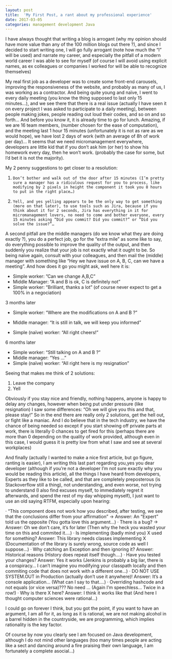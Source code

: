 ```yaml
---
layout: post
title:  'My First Post, a rant about my professional experience'
date: 2017-03-05
categories: management development Java
---
```



I have always thought that writing a blog is arrogant (why my opinion should have more value than any of the 100 million blogs out there ?), and since I decided to start writing one, I will go fully arrogant (note how much the “I” will be used) and narrate my career, and especially the pitfall of a modern world career I was able to see for myself (of course I will avoid using explicit names, as ex colleagues or companies I worked for will be able to recognize themselves)

My real first job as a developer was to create some front-end carousels, improving the responsiveness of the website, and probably as many of us, I was working as a contractor. And being quite young and naïve, I went to every daily meeting (you know the thing supposed to last only 15 minutes…), and we see there that there is a real issue (actually I have seen it on every project I was asked to participate to a daily meeting), between people making jokes, people reading out loud their codes, and so on and so forth… And before you know it, it is already time to go for lunch. Amazing, if we are 16 team members, (number chosen for the ease of computation), and the meeting last 1 hour 15 minutes (unfortunately it is not as rare as we would hope), we have lost 2 days of work (with an average of 8h of work per day)… It seems that we need micromanagement everywhere, developers are little kid that if you don’t ask him (or her) to show his homework every day, then he won’t work. (probably the case for some, but I’d bet it is not the majority).  

My 2 penny suggestions to get closer to a resolution:

1.     Don’t bother and walk out of the door after 15 minutes (I’m pretty sure a manager has a ridiculous request for you to process, like modifying by 2 pixels in height the component it took you 8 hours to put in the right place…)
2.     Yell, and yes yelling appears to be the only way to get something (more on that later), to use tools such as Jira, because if you think about it for 2 seconds, Jira has everything in it for micromanagement lovers, no need to come and bother everyone, every 15 minutes asking “Did you commit? Did you commit?” or “Did you solve the issue?”…


A second pitfall are the middle managers (do we know what they are doing exactly ?), you do a perfect job, go for the “extra mile” as some like to say, do everything possible to improve the quality of the output, and then suddenly you realize that your job is not exactly what it ought to be. So being naïve again, consult with your colleagues, and then mail the (middle) manager with something like “Hey we have issue on A, B, C, can we have a meeting”. And how does it go you might ask, well here it is:

* Simple worker: ”Can we change A,B,C”
* Middle Manager: “A and B is ok, C is definitely not”
* Simple worker: “Brilliant, thanks a lot” (of course never expect to get a 100% in a negociation)

3 months later

* Simple worker: “Where are the modifications on A and B ?”

* Middle manager: “It is still in talk, we will keep you informed”
* Simple (naïve) worker: “All right cheers!”


6 months later

* Simple worker: “Still talking on A and B ?”
* Middle manager: “Yes …”
* Simple (naïve) worker: “All right here is my resignation”


Seeing that makes me think of 2 solutions:

1.  Leave the company
2.  Yell

Obviously if you stay nice and friendly, nothing happens, anyone is happy to delay any changes, however when being put under pressure (like resignation) I saw some differences: “Oh we will give you this and that, please stay!” So in the end there are really only 2 solutions, get the hell out, or fight like a maniac. And I do believe that in the tech industry, we have the chance of being needed so except if you start showing off private parts at work, there is literally 0 chances to get fired for this (perhaps there are more than 0 depending on the quality of work provided, although even in this case, I would guess it is pretty low from what I saw and see at several workplaces)

And finally (actually I wanted to make a nice first article, but go figure, ranting is easier), I am writing this last part regarding you,yes you dear developer (although if you’re not a developer I’m not sure exactly why you would be reading this article), all the things I have heard from developers, Experts as they like to be called, and that are completely preposterous (is Stackoverflow still a thing), not understanding, and even worse, not trying to understand (I also find excuses myself, to immediately regret it afterwards, and spend the rest of my day whipping myself), I just want to use an old saying RTFM, especially upon hearing:

·         “This component does not work how you described, after testing, we see that the conclusions differ from your affirmation” -> Answer: An “Expert” told us the opposite (You gotta love this argument…)
·         There is a bug? -> Answer: Oh we don’t care, it’s for later (Then why the heck you wasted your time on this and commited it….)
·         Is implementing (badly mind you) X used for something? Answer: This library needs classes implementing X (Documentation of the library is surely wrong, source code as well I suppose…)
·         Why catching an Exception and then ignoring it? Answer: Historical reasons (History does repeat itself though….)
·         Have you tested your changes? Answer: Yes it works (Jenkins is probably a big liar, there is a conspiracy… I can’t imagine you modifying your classpath locally and then commiting code that does not work with a different one…)
·         DO NOT USE SYSTEM.OUT in Production (actually don’t use it anywhere)! Answer: It’s a console application… (What can I say to that….)
·         Overriding hashcode and not equals (or vice versa)??? No need … (Again I’m speechless… Twice in a row!)
·         Why is there X here? Answer: I think it works like that (And here I thought computer sciences were rational…)


I could go on forever I think, but you got the point, if you want to have an argument, I am all for it, as long as it is rational, we are not making alcohol in a barrel hidden in the countryside, we are programming, which implies rationality is the key factor.

Of course by now you clearly see I am focused on Java development, although I do not mind other languages (too many times people are acting like a sect and dancing around a fire praising their own language, I am fortunately a complete asocial…)
